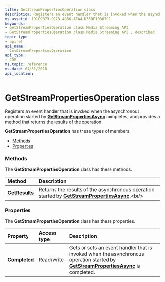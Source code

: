 ```yaml
---
title: GetStreamPropertiesOperation class
description: Registers an event handler that is invoked when the asynchronous operation started by GetStreamPropertiesAsync completes, and provides a method that returns the results of the operation.
ms.assetid: 1D1C9B73-9D7B-4886-AFA4-D35DF10367CD
keywords:
- GetStreamPropertiesOperation class Media Streaming API
- GetStreamPropertiesOperation class Media Streaming API , described
topic_type:
- apiref
api_name:
- GetStreamPropertiesOperation
api_type:
- COM
ms.topic: reference
ms.date: 05/31/2018
api_location: 
---
```


# GetStreamPropertiesOperation class

Registers an event handler that is invoked when the asynchronous operation started by [**GetStreamPropertiesAsync**](https://msdn.microsoft.com/en-us/library/Hh829001(v=VS.85).aspx) completes, and provides a method that returns the results of the operation.

**GetStreamPropertiesOperation** has these types of members:

-   [Methods](#methods)
-   [Properties](#getstreampropertiesoperation-class)

### Methods

The **GetStreamPropertiesOperation** class has these methods.



| Method                                                        | Description                                                                                                                                          |
|:--------------------------------------------------------------|:-----------------------------------------------------------------------------------------------------------------------------------------------------|
| [**GetResults**](getstreampropertiesoperation-getresults.md) | Returns the results of the asynchronous operation started by [**GetStreamPropertiesAsync**](https://msdn.microsoft.com/en-us/library/Hh829001(v=VS.85).aspx).<br/> |



 

### Properties

The **GetStreamPropertiesOperation** class has these properties.



| Property                                                               | Access type           | Description                                                                                                                                                                                   |
|:-----------------------------------------------------------------------|:----------------------|:----------------------------------------------------------------------------------------------------------------------------------------------------------------------------------------------|
| [**Completed**](getstreampropertiesoperation-completed.md)<br/> | Read/write<br/> | Gets or sets an event handler that is invoked when the asynchronous operation started by [**GetStreamPropertiesAsync**](https://msdn.microsoft.com/en-us/library/Hh829001(v=VS.85).aspx) is completed.<br/> |



 

 

 





